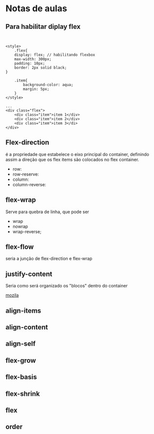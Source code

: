 # Notas de aulas 

## Para habilitar diplay flex


``` css3


<style>
    .flex{
    display: flex; // habilitando flexbox
    max-width: 300px;
    padding: 10px;
    border: 2px solid black;
}

    .item{
        background-color: aqua;
        margin: 5px;
    }
</style>

...
<div class="flex">
    <div class="item">item 1</div>
    <div class="item">item 2</div>
    <div class="item">item 3</di>
</div>
``` 

## Flex-direction

é a propriedade que estabelece o eixo principal do container, definindo assim a direção que os flex items são colocados no flex container.

-  row: 
- row-reserve:
- column: 
- column-reverse:

## flex-wrap 

Serve para quebra de linha, que pode ser

- wrap
- nowrap
- wrap-reverse;

## flex-flow

seria a junção de flex-direction e flex-wrap

## justify-content 

Seria como será organizado os "blocos" dentro do container 

[mozila](https://developer.mozilla.org/en-US/docs/Web/CSS/justify-content)

## align-items

## align-content


## align-self

## flex-grow

## flex-basis

## flex-shrink

## flex

## order

